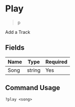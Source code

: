 # Play
> p

Add a Track

## Fields

| Name | Type | Required |
|------|------|----------|
| Song | string | Yes |

## Command Usage
```
?play <song>
```